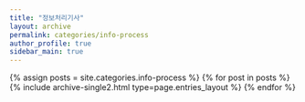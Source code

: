 ```yaml
---
title: "정보처리기사"
layout: archive
permalink: categories/info-process
author_profile: true
sidebar_main: true
---
```


{% assign posts = site.categories.info-process %}
{% for post in posts %} {% include archive-single2.html type=page.entries_layout %} {% endfor %}

